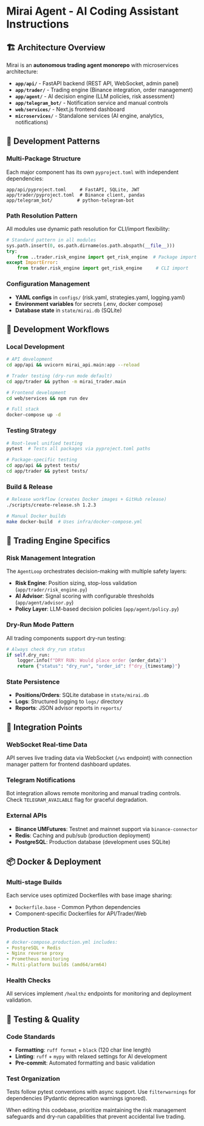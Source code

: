 # Mirai Agent - AI Coding Assistant Instructions

## 🏗️ Architecture Overview

Mirai is an **autonomous trading agent monorepo** with microservices architecture:

- **`app/api/`** - FastAPI backend (REST API, WebSocket, admin panel)
- **`app/trader/`** - Trading engine (Binance integration, order management)
- **`app/agent/`** - AI decision engine (LLM policies, risk assessment)
- **`app/telegram_bot/`** - Notification service and manual controls
- **`web/services/`** - Next.js frontend dashboard
- **`microservices/`** - Standalone services (AI engine, analytics, notifications)

## 🔧 Development Patterns

### Multi-Package Structure
Each major component has its own `pyproject.toml` with independent dependencies:
```
app/api/pyproject.toml     # FastAPI, SQLite, JWT
app/trader/pyproject.toml  # Binance client, pandas
app/telegram_bot/         # python-telegram-bot
```

### Path Resolution Pattern
All modules use dynamic path resolution for CLI/import flexibility:
```python
# Standard pattern in all modules
sys.path.insert(0, os.path.dirname(os.path.abspath(__file__)))
try:
    from ..trader.risk_engine import get_risk_engine  # Package import
except ImportError:
    from trader.risk_engine import get_risk_engine     # CLI import
```

### Configuration Management
- **YAML configs** in `configs/` (risk.yaml, strategies.yaml, logging.yaml)
- **Environment variables** for secrets (.env, docker compose)
- **Database state** in `state/mirai.db` (SQLite)

## 🚀 Development Workflows

### Local Development
```bash
# API development
cd app/api && uvicorn mirai_api.main:app --reload

# Trader testing (dry-run mode default)
cd app/trader && python -m mirai_trader.main

# Frontend development  
cd web/services && npm run dev

# Full stack
docker-compose up -d
```

### Testing Strategy
```bash
# Root-level unified testing
pytest  # Tests all packages via pyproject.toml paths

# Package-specific testing
cd app/api && pytest tests/
cd app/trader && pytest tests/
```

### Build & Release
```bash
# Release workflow (creates Docker images + GitHub release)
./scripts/create-release.sh 1.2.3

# Manual Docker builds
make docker-build  # Uses infra/docker-compose.yml
```

## 🎯 Trading Engine Specifics

### Risk Management Integration
The `AgentLoop` orchestrates decision-making with multiple safety layers:
- **Risk Engine**: Position sizing, stop-loss validation (`app/trader/risk_engine.py`)
- **AI Advisor**: Signal scoring with configurable thresholds (`app/agent/advisor.py`)
- **Policy Layer**: LLM-based decision policies (`app/agent/policy.py`)

### Dry-Run Mode Pattern
All trading components support dry-run testing:
```python
# Always check dry_run status
if self.dry_run:
    logger.info(f"DRY RUN: Would place order {order_data}")
    return {"status": "dry_run", "order_id": f"dry_{timestamp}"}
```

### State Persistence
- **Positions/Orders**: SQLite database in `state/mirai.db`
- **Logs**: Structured logging to `logs/` directory
- **Reports**: JSON advisor reports in `reports/`

## 🔌 Integration Points

### WebSocket Real-time Data
API serves live trading data via WebSocket (`/ws` endpoint) with connection manager pattern for frontend dashboard updates.

### Telegram Notifications
Bot integration allows remote monitoring and manual trading controls. Check `TELEGRAM_AVAILABLE` flag for graceful degradation.

### External APIs
- **Binance UMFutures**: Testnet and mainnet support via `binance-connector`
- **Redis**: Caching and pub/sub (production deployment)
- **PostgreSQL**: Production database (development uses SQLite)

## 📦 Docker & Deployment

### Multi-stage Builds
Each service uses optimized Dockerfiles with base image sharing:
- `Dockerfile.base` - Common Python dependencies
- Component-specific Dockerfiles for API/Trader/Web

### Production Stack
```yaml
# docker-compose.production.yml includes:
- PostgreSQL + Redis
- Nginx reverse proxy  
- Prometheus monitoring
- Multi-platform builds (amd64/arm64)
```

### Health Checks
All services implement `/healthz` endpoints for monitoring and deployment validation.

## 🧪 Testing & Quality

### Code Standards
- **Formatting**: `ruff format` + `black` (120 char line length)
- **Linting**: `ruff` + `mypy` with relaxed settings for AI development
- **Pre-commit**: Automated formatting and basic validation

### Test Organization
Tests follow pytest conventions with async support. Use `filterwarnings` for dependencies (Pydantic deprecation warnings ignored).

When editing this codebase, prioritize maintaining the risk management safeguards and dry-run capabilities that prevent accidental live trading.